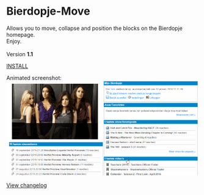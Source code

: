 # Bierdopje-Move
Allows you to move, collapse and position the blocks on the Bierdopje homepage.
<BR/>
Enjoy.
<BR/><BR/>
Version <strong>1.1</strong>

<A HREF="https://github.com/Bierdopje-Community/Bierdopje-Move/raw/master/BierdopjeMove.user.js">INSTALL</A>

Animated screenshot:<BR/>
![Version 1.1](https://github.com/Bierdopje-Community/Bierdopje-Move/raw/master/Screenshots/0.3.1.gif "Version 1.1")

<A HREF="https://raw.githubusercontent.com/Bierdopje-Community/Bierdopje-Move/master/Changelog.txt">View changelog</A>

